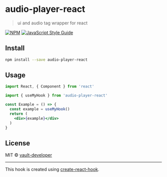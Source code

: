 # audio-player-react

> ui and audio tag wrapper for react

[![NPM](https://img.shields.io/npm/v/audio-player-react.svg)](https://www.npmjs.com/package/audio-player-react) [![JavaScript Style Guide](https://img.shields.io/badge/code_style-standard-brightgreen.svg)](https://standardjs.com)

## Install

```bash
npm install --save audio-player-react
```

## Usage

```jsx
import React, { Component } from 'react'

import { useMyHook } from 'audio-player-react'

const Example = () => {
  const example = useMyHook()
  return (
    <div>{example}</div>
  )
}
```

## License

MIT © [vault-developer](https://github.com/vault-developer)

---

This hook is created using [create-react-hook](https://github.com/hermanya/create-react-hook).
